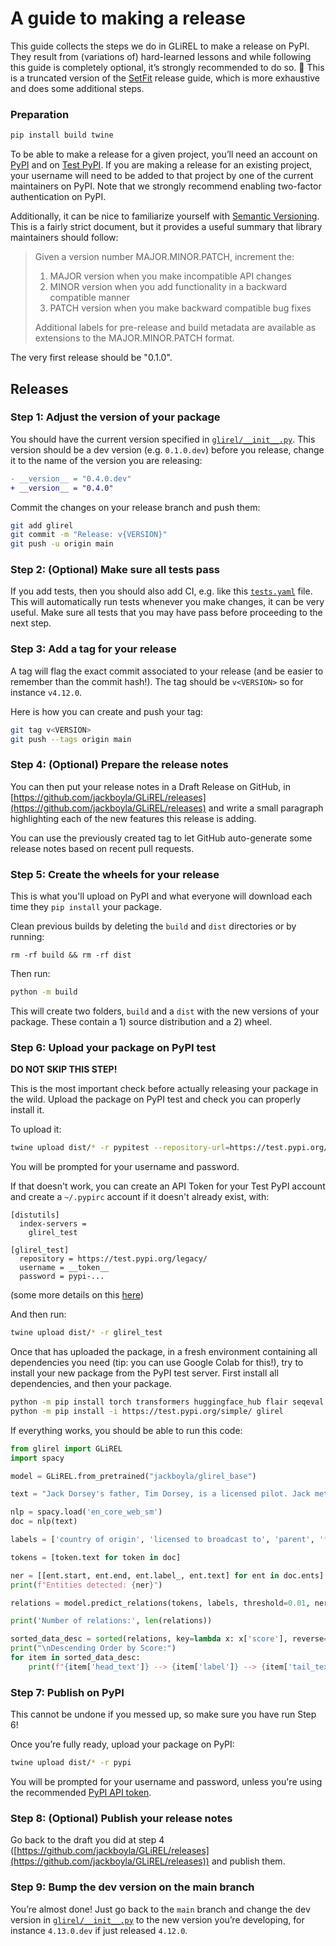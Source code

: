 # A guide to making a release

This guide collects the steps we do in GLiREL to make a release on PyPI. They result from (variations of) hard-learned lessons and while following this guide is completely optional, it’s strongly recommended to do so. 🙂 This is a truncated version of the [SetFit](https://github.com/huggingface/setfit/blob/main/RELEASE.md) release guide, which is more exhaustive and does some additional steps.

### Preparation

```bash
pip install build twine
```

To be able to make a release for a given project, you’ll need an account on [PyPI](https://pypi.org/) and on [Test PyPI](https://test.pypi.org/). If you are making a release for an existing project, your username will need to be added to that project by one of the current maintainers on PyPI. Note that we strongly recommend enabling two-factor authentication on PyPI.

Additionally, it can be nice to familiarize yourself with [Semantic Versioning](https://semver.org/). This is a fairly strict document, but it provides a useful summary that library maintainers should follow:

> Given a version number MAJOR.MINOR.PATCH, increment the:
> 
> 1. MAJOR version when you make incompatible API changes
> 2. MINOR version when you add functionality in a backward compatible manner
> 3. PATCH version when you make backward compatible bug fixes
> 
> Additional labels for pre-release and build metadata are available as extensions to the MAJOR.MINOR.PATCH format.

The very first release should be "0.1.0".

## Releases

### Step 1: Adjust the version of your package

You should have the current version specified in [`glirel/__init__.py`](glirel/__init__.py). This version should be a dev version (e.g. `0.1.0.dev`) before you release, change it to the name of the version you are releasing:

```diff
- __version__ = "0.4.0.dev"
+ __version__ = "0.4.0"
```

Commit the changes on your release branch and push them:

```bash
git add glirel
git commit -m "Release: v{VERSION}"
git push -u origin main
```

### Step 2: (Optional) Make sure all tests pass

If you add tests, then you should also add CI, e.g. like this [`tests.yaml`](https://github.com/tomaarsen/SpanMarkerNER/blob/main/.github/workflows/tests.yaml) file. This will automatically run tests whenever you make changes, it can be very useful. Make sure all tests that you may have pass before proceeding to the next step.

### Step 3: Add a tag for your release

A tag will flag the exact commit associated to your release (and be easier to remember than the commit hash!). The tag should be `v<VERSION>` so for instance `v4.12.0`. 

Here is how you can create and push your tag:

```bash
git tag v<VERSION>
git push --tags origin main
```

### Step 4: (Optional) Prepare the release notes

You can then put your release notes in a Draft Release on GitHub, in [https://github.com/jackboyla/GLiREL/releases](https://github.com/jackboyla/GLiREL/releases) and write a small paragraph highlighting each of the new features this release is adding.

You can use the previously created tag to let GitHub auto-generate some release notes based on recent pull requests.

### Step 5: Create the wheels for your release

This is what you'll upload on PyPI and what everyone will download each time they `pip install` your package.

Clean previous builds by deleting the `build` and `dist` directories or by running:

```
rm -rf build && rm -rf dist
```

Then run:

```bash
python -m build
```

This will create two folders, `build` and a `dist` with the new versions of your package. These contain a 1) source distribution and a 2) wheel.

### Step 6: Upload your package on PyPI test

**DO NOT SKIP THIS STEP!**

This is the most important check before actually releasing your package in the wild. Upload the package on PyPI test and check you can properly install it.

To upload it:

```bash
twine upload dist/* -r pypitest --repository-url=https://test.pypi.org/legacy/
```

You will be prompted for your username and password. 

If that doesn't work, you can create an API Token for your Test PyPI account and create a `~/.pypirc` account if it doesn't already exist, with:

```
[distutils]
  index-servers =
    glirel_test

[glirel_test]
  repository = https://test.pypi.org/legacy/
  username = __token__
  password = pypi-...
```
(some more details on this [here](https://pypi.org/help/#apitoken))

And then run:
```bash
twine upload dist/* -r glirel_test
```

Once that has uploaded the package, in a fresh environment containing all dependencies you need (tip: you can use Google Colab for this!), try to install your new package from the PyPI test server. First install all dependencies, and then your package.

```bash
python -m pip install torch transformers huggingface_hub flair seqeval tqdm
python -m pip install -i https://test.pypi.org/simple/ glirel
```

If everything works, you should be able to run this code:

```python
from glirel import GLiREL
import spacy

model = GLiREL.from_pretrained("jackboyla/glirel_base")

text = "Jack Dorsey's father, Tim Dorsey, is a licensed pilot. Jack met his wife Sarah Paulson in New York in 2003. They have one son, Edward."

nlp = spacy.load('en_core_web_sm')
doc = nlp(text)

labels = ['country of origin', 'licensed to broadcast to', 'parent', 'followed by', 'located in or next to body of water', 'spouse', 'child']

tokens = [token.text for token in doc]

ner = [[ent.start, ent.end, ent.label_, ent.text] for ent in doc.ents]
print(f"Entities detected: {ner}")

relations = model.predict_relations(tokens, labels, threshold=0.01, ner=ner)

print('Number of relations:', len(relations))

sorted_data_desc = sorted(relations, key=lambda x: x['score'], reverse=True)
print("\nDescending Order by Score:")
for item in sorted_data_desc:
    print(f"{item['head_text']} --> {item['label']} --> {item['tail_text']} | socre: {item['score']}")

```

### Step 7: Publish on PyPI

This cannot be undone if you messed up, so make sure you have run Step 6!

Once you’re fully ready, upload your package on PyPI:

```bash
twine upload dist/* -r pypi
```

You will be prompted for your username and password, unless you're using the recommended [PyPI API token](https://pypi.org/help/#apitoken). 

### Step 8: (Optional) Publish your release notes

Go back to the draft you did at step 4 ([https://github.com/jackboyla/GLiREL/releases](https://github.com/jackboyla/GLiREL/releases)) and publish them.

### Step 9: Bump the dev version on the main branch

You’re almost done! Just go back to the `main` branch and change the dev version in [`glirel/__init__.py`](glirel/__init__.py) to the new version you’re developing, for instance `4.13.0.dev` if just released `4.12.0`.
